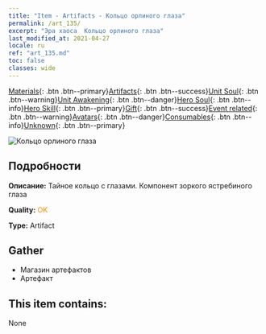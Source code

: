 ```yaml
---
title: "Item - Artifacts - Кольцо орлиного глаза"
permalink: /art_135/
excerpt: "Эра хаоса  Кольцо орлиного глаза"
last_modified_at: 2021-04-27
locale: ru
ref: "art_135.md"
toc: false
classes: wide
---
```

 [Materials](/ItemsRU/){: .btn .btn--primary}[Artifacts](/ItemsRU/Artifacts/){: .btn .btn--success}[Unit Soul](/ItemsRU/UnitSoul/){: .btn .btn--warning}[Unit Awakening](/ItemsRU/UnitAwakening/){: .btn .btn--danger}[Hero Soul](/ItemsRU/HeroSoul/){: .btn .btn--info}[Hero Skill](/ItemsRU/HeroSkill/){: .btn .btn--primary}[Gift](/ItemsRU/Gift/){: .btn .btn--success}[Event related](/ItemsRU/Events/){: .btn .btn--warning}[Avatars](/ItemsRU/Avatars/){: .btn .btn--danger}[Consumables](/ItemsRU/Consumables/){: .btn .btn--info}[Unknown](/ItemsRU/Unknown/){: .btn .btn--primary}

 ![Кольцо орлиного глаза](/images/t/artifact_40334.png)

## Подробности
 **Описание:** Тайное кольцо с глазами. Компонент зоркого ястребиного глаза

 **Quality:** <span style="color: #FF8C00">OK</span>

 **Type:** Artifact

## Gather

*    Магазин артефактов 
*    Артефакт 

## This item contains:

  None

